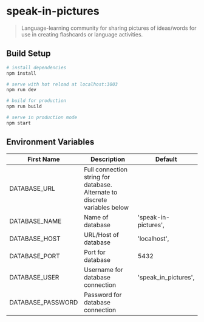 # speak-in-pictures

> Language-learning community for sharing pictures of ideas/words for use in creating flashcards or language activities.

## Build Setup

``` bash
# install dependencies
npm install

# serve with hot reload at localhost:3003
npm run dev

# build for production
npm run build

# serve in production mode
npm start
```

## Environment Variables

First Name | Description | Default
------------ | ------------- | ---------------
DATABASE_URL | Full connection string for database. Alternate to discrete variables below | 
DATABASE_NAME | Name of database | 'speak-in-pictures',
DATABASE_HOST | URL/Host of database | 'localhost',
DATABASE_PORT | Port for database | 5432
DATABASE_USER | Username for database connection | 'speak_in_pictures',
DATABASE_PASSWORD | Password for database connection | 
